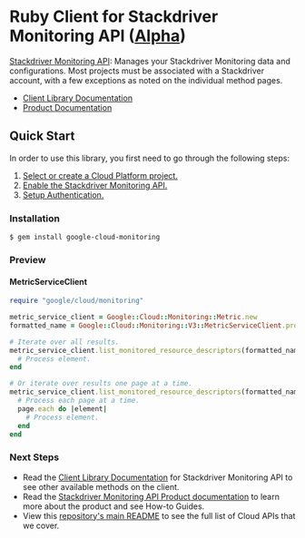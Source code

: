 # Ruby Client for Stackdriver Monitoring API ([Alpha](https://github.com/GoogleCloudPlatform/google-cloud-ruby#versioning))

[Stackdriver Monitoring API][Product Documentation]: Manages your Stackdriver Monitoring data and configurations. Most projects must be associated with a Stackdriver account, with a few exceptions as noted on the individual method pages.

- [Client Library Documentation][]
- [Product Documentation][]

## Quick Start
In order to use this library, you first need to go through the following steps:

1. [Select or create a Cloud Platform project.](https://console.cloud.google.com/project)
2. [Enable the Stackdriver Monitoring API.](https://console.cloud.google.com/apis/api/monitoring)
3. [Setup Authentication.](https://googlecloudplatform.github.io/google-cloud-ruby/#/docs/google-cloud/master/guides/authentication)

### Installation
```
$ gem install google-cloud-monitoring
```

### Preview
#### MetricServiceClient
```rb
require "google/cloud/monitoring"

metric_service_client = Google::Cloud::Monitoring::Metric.new
formatted_name = Google::Cloud::Monitoring::V3::MetricServiceClient.project_path(project_id)

# Iterate over all results.
metric_service_client.list_monitored_resource_descriptors(formatted_name).each do |element|
  # Process element.
end

# Or iterate over results one page at a time.
metric_service_client.list_monitored_resource_descriptors(formatted_name).each_page do |page|
  # Process each page at a time.
  page.each do |element|
    # Process element.
  end
end
```

### Next Steps
- Read the [Client Library Documentation][] for Stackdriver Monitoring API to see other available methods on the client.
- Read the [Stackdriver Monitoring API Product documentation][Product Documentation] to learn more about the product and see How-to Guides.
- View this [repository's main README](https://github.com/GoogleCloudPlatform/google-cloud-ruby/blob/master/README.md) to see the full list of Cloud APIs that we cover.

[Client Library Documentation]: https://googlecloudplatform.github.io/google-cloud-ruby/#/docs/google-cloud-monitoring/latest/google/monitoring/v3
[Product Documentation]: https://cloud.google.com/monitoring